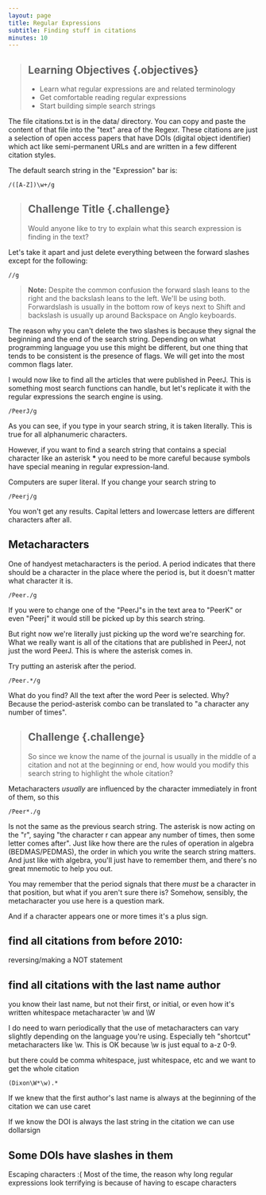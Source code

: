 ```yaml
---
layout: page
title: Regular Expressions
subtitle: Finding stuff in citations
minutes: 10
---
```

> ## Learning Objectives {.objectives}
>
> * Learn what regular expressions are and related terminology
> * Get comfortable reading regular expressions
> * Start building simple search strings

The file citations.txt is in the data/ directory.  You can copy and paste the content of that file into the "text" area of the Regexr.  These citations are just a selection of open access papers that have DOIs (digital object identifier) which act like semi-permanent URLs and are written in a few different citation styles.  

The default search string in the "Expression" bar is:
~~~
/([A-Z])\w+/g
~~~


> ## Challenge Title {.challenge}
>
> Would anyone like to try to explain what this search expression is finding in the text?


Let's take it apart and just delete everything between the forward slashes except for the following:
~~~
//g
~~~

>__Note:__ Despite the common confusion the forward slash leans to the right and the backslash leans to the left.  We'll be using both.  Forwardslash is usually in the bottom row of keys next to Shift and backslash is usually up around Backspace on Anglo keyboards.

The reason why you can't delete the two slashes is because they signal the beginning and the end of the search string.  Depending on what programming language you use this might be different, but one thing that tends to be consistent is the presence of flags.  We will get into the most common flags later.

I would now like to find all the articles that were published in PeerJ.  This is something most search functions can handle, but let's replicate it with the regular expressions the search engine is using. 

~~~
/PeerJ/g
~~~

As you can see, if you type in your search string, it is taken literally.  This is true for all alphanumeric characters.  

However, if you want to find a search string that contains a special character like an asterisk __*__ you need to be more careful because symbols have special meaning in regular expression-land.

Computers are super literal.  If you change your search string to 
~~~
/Peerj/g
~~~

You won't get any results.  Capital letters and lowercase letters are different characters after all.

## Metacharacters
One of handyest metacharacters is the period.  A period indicates that there should be a character in the place where the period is, but it doesn't matter what character it is.

~~~
/Peer./g
~~~

If you were to change one of the "PeerJ"s in the text area to "PeerK" or even "Peerj" it would still be picked up by this search string.

But right now we're literally just picking up the word we're searching for.  What we really want is all of the citations that are published in PeerJ, not just the word PeerJ.  This is where the asterisk comes in.

Try putting an asterisk after the period.

~~~
/Peer.*/g
~~~

What do you find?  All the text after the word Peer is selected.  Why?  Because the period-asterisk combo can be translated to "a character any number of times".  

> ## Challenge {.challenge}
>So since we know the name of the journal is usually in the middle of a citation and not at the beginning or end, how would you modify this search string to highlight the whole citation?

Metacharacters _usually_ are influenced by the character immediately in front of them, so this

~~~
/Peer*./g
~~~

Is not the same as the previous search string.  The asterisk is now acting on the "r", saying "the character r can appear any number of times, then some letter comes after".  Just like how there are the rules of operation in algebra (BEDMAS/PEDMAS), the order in which you write the search string matters.  And just like with algebra, you'll just have to remember them, and there's no great mnemotic to help you out.

You may remember that the period signals that there _must_ be a character in that position, but what if you aren't sure there is?  Somehow, sensibly, the metacharacter you use here is a question mark.

And if a character appears one or more times it's a plus sign.

## find all citations from before 2010: 
reversing/making a NOT statement

## find all citations with the last name author 
you know their last name, but not their first, or initial, or even how it's written
whitespace metacharacter
\w and \W

I do need to warn periodically that the use of metacharacters can vary slightly depending on the language you're using.  Especially teh "shortcut" metacharacters like \w.  This is OK because \w is just equal to a-z 0-9.

but there could be comma whitespace, just whitespace, etc
and we want to get the whole citation
~~~
(Dixon\W*\w).*
~~~

If we knew that the first author's last name is always at the beginning of the citation we can use caret

If we know the DOI is always the last string in the citation we can use dollarsign

## Some DOIs have slashes in them

Escaping characters :(
Most of the time, the reason why long regular expressions look terrifying is because of having to escape characters

